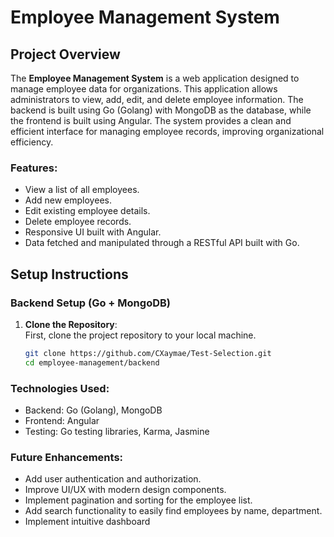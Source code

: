 # Employee Management System

## Project Overview

The **Employee Management System** is a web application designed to manage employee data for organizations. This application allows administrators to view, add, edit, and delete employee information. The backend is built using Go (Golang) with MongoDB as the database, while the frontend is built using Angular. The system provides a clean and efficient interface for managing employee records, improving organizational efficiency.

### Features:
- View a list of all employees.
- Add new employees.
- Edit existing employee details.
- Delete employee records.
- Responsive UI built with Angular.
- Data fetched and manipulated through a RESTful API built with Go.

## Setup Instructions

### Backend Setup (Go + MongoDB)

1. **Clone the Repository**:  
   First, clone the project repository to your local machine.

   ```bash
   git clone https://github.com/CXaymae/Test-Selection.git
   cd employee-management/backend

### Technologies Used:
- Backend: Go (Golang), MongoDB
- Frontend: Angular
- Testing: Go testing libraries, Karma, Jasmine
  
### Future Enhancements:
- Add user authentication and authorization.
- Improve UI/UX with modern design components.
- Implement pagination and sorting for the employee list.
- Add search functionality to easily find employees by name, department.
- Implement intuitive dashboard

